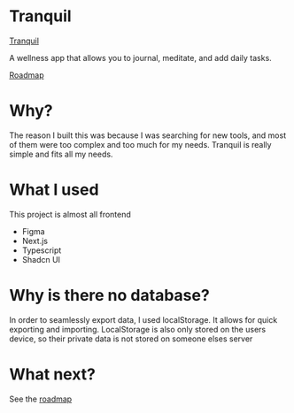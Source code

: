 # Tranquil

[Tranquil](https://tranquil.vaibhavvenkat.com)

A wellness app that allows you to journal, meditate, and add daily tasks.

[Roadmap](https://vaibhavvenkatprojects.notion.site/Tranquil-eecb339353ca4e74ab34679814e9f8d1?pvs=4)

# Why?

The reason I built this was because I was searching for new tools, and most of
them were too complex and too much for my needs. Tranquil is really simple and
fits all my needs.

# What I used

This project is almost all frontend

- Figma
- Next.js
- Typescript
- Shadcn UI

# Why is there no database?

In order to seamlessly export data, I used localStorage. It allows for quick
exporting and importing. LocalStorage is also only stored on the users device,
so their private data is not stored on someone elses server

# What next?

See the [roadmap](https://vaibhavvenkatprojects.notion.site/Tranquil-eecb339353ca4e74ab34679814e9f8d1?pvs=4)
